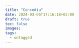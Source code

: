 ```yaml
---
title: "Concediu"
date: 2024-03-06T17:16:18+02:00
draft: true
toc: false
images:
tags: 
  - untagged
---
```


